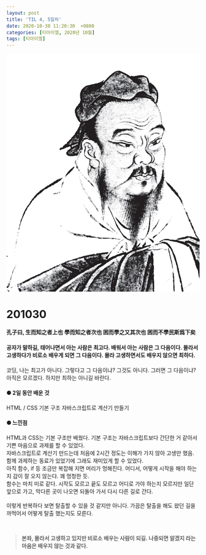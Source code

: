 ```yaml
---
layout: post
title: 'TIL 4, 5일차'
date: 2020-10-30 11:20:30  +0800
categories: [티아이엘, 2020년 10월]
tags: [티아이엘]
---
```


![image](/assets/img/sample/avatar.jpg)

# **201030**

#### **孔子曰, 生而知之者上也 學而知之者次也 困而學之又其次也 困而不學民斯爲下矣**

#### **공자가 말하길, 태어나면서 아는 사람은 최고다. 배워서 아는 사람은 그 다음이다. 몰라서 고생하다가 비로소 배우게 되면 그 다음이다. 몰라 고생하면서도 배우지 않으면 최하다.**

코딩, 나는 최고가 아니다. 그렇다고 그 다음이냐? 그것도 아니다. 그러면 그 다음이냐? 아직은 모르겠다. 하지만 최하는 아니길 바란다.

#### **⚈ 2일 동안 배운 것**

HTML / CSS 기본 구조
자바스크립트로 계산기 만들기

#### **⚈ 느낀점**

HTML과 CSS는 기본 구조만 배웠다. 기본 구조는 자바스크립트보다 간단한 거 같아서 기쁜 마음으로 과제를 할 수 있었다.  
자바스크립트로 계산기 만드는데 처음에 2시간 정도는 이해가 가지 않아 고생만 했음. 함께 과제하는 동료가 있었기에 그래도 재미있게 할 수 있었다.  
아직 함수, if 등 조금만 복잡해 지면 머리가 멍해진다. 어디서, 어떻게 시작을 해야 하는지 감이 잘 오지 않는다. 꽤 멍청한 듯.  
함수는 마치 미로 같다. 시작도 모르고 끝도 모르고 어디로 가야 하는지 모르지만 일단 앞으로 가고, 막다른 곳이 나오면 되돌아 가서 다시 다른 길로 간다.<br>  
이렇게 반복하다 보면 탈출할 수 있을 것 같지만 아니다. 가끔은 탈출을 해도 왔던 길을 까먹어서 어떻게 탈출 했는지도 모른다.

<br>

> **본좌, 몰라서 고생하고 있지만 비로소 배우는 사람이 되길. 나중되면 알겠지 라는 마음은 배우지 않는 것과 같다.**
